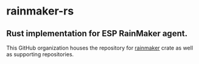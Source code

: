# rainmaker-rs
Rust implementation for ESP RainMaker agent.
---
This GitHub organization houses the repository for [rainmaker](https://github.com/rainmaker-rs) crate as well as supporting repositories.
